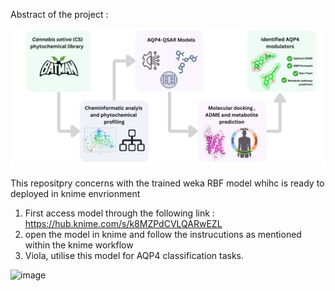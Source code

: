 Abstract of the project : 

![Graphical Abstract](./Graphical%20abstract.jpg)

This repositpry concerns with the trained weka RBF model whihc is ready to deployed in knime envrionment
1. First access model through the following link : https://hub.knime.com/s/k8MZPdCVLQARwEZL 
2. open the model in knime and follow the instrucutions as mentioned within the knime workflow
3. Viola, utilise this model for AQP4 classification tasks.
   
![image](https://github.com/user-attachments/assets/2fe069c3-f914-45fa-bd3f-53a6c7a6ea84)

